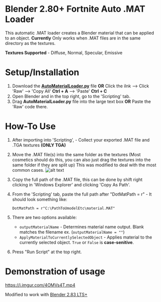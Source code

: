 # Blender 2.80+ Fortnite Auto .MAT Loader

This automatic .MAT loader creates a Blender material that can be applied to an object.
**Currently** Only works when .MAT files are in the same directory as the textures.

**Textures Supported** - Diffuse, Normal, Specular, Emissive 

# Setup/Installation

1. Download the **[AutoMaterialLoader.py](https://github.com/mr910/BlenderFortniteMaterial/blob/master/FortniteMaterialLoader.py)** file **OR** Click the ilnk --> Click 'Raw' --> 'Copy All' **Ctrl + A** --> 'Paste' **Ctrl + C**
2. Open Blender and in the top right, go to the 'Scripting' tab.
3. Drag **AutoMaterialLoader.py** file into the large text box **OR** Paste the 'Raw' code there.

# How-To Use

1. After importing into 'Scripting', - Collect your exported .MAT file and .TGA textures **(ONLY TGA)**
2. Move the .MAT file(s) into the same folder as the textures
   (Most cosmetics should do this, you can also just drag the textures into the same folder if they are split up)
   This was modified to deal with the most common cases.
![alt text](https://i.imgur.com/msfkUP8.gif)
3. Copy the full path of the .MAT file, this can be done by shift right clicking in 'Windows Explorer' and clicking 'Copy As Path'.
4. From the 'Scripting' tab, paste the full path after "DotMatPath = r" - It should look something like: 

   `DotMatPath = r"C:\PathToUmodelEtc\material.MAT"`
   
5. There are two options available:
   
   * `outputMaterialName` - Determines material name output. Blank matches the filename ex. (`outputMaterialName = ""`)
   * `ApplyMaterialToCurrentlySelectedObject` - Applies material to the currently selected object. `True` or `False` is __case-senitive__.
   
6. Press "Run Script" at the top right.

# Demonstration of usage

https://i.imgur.com/4OMVs4T.mp4

Modified to work with [Blender 2.83 LTS+](https://www.blender.org/download/lts/)
